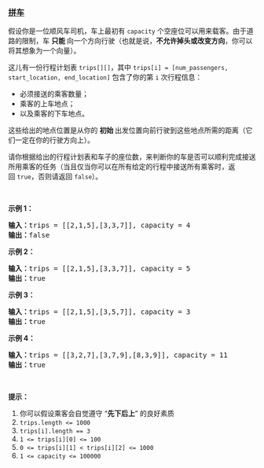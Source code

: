 ### [拼车](https://leetcode-cn.com/problems/car-pooling)

<p>假设你是一位顺风车司机，车上最初有&nbsp;<code>capacity</code>&nbsp;个空座位可以用来载客。由于道路的限制，车&nbsp;<strong>只能&nbsp;</strong>向一个方向行驶（也就是说，<strong>不允许掉头或改变方向</strong>，你可以将其想象为一个向量）。</p>

<p>这儿有一份行程计划表&nbsp;<code>trips[][]</code>，其中&nbsp;<code>trips[i] = [num_passengers, start_location, end_location]</code>&nbsp;包含了你的第 <code>i</code>&nbsp;次行程信息：</p>

<ul>
	<li>必须接送的乘客数量；</li>
	<li>乘客的上车地点；</li>
	<li>以及乘客的下车地点。</li>
</ul>

<p>这些给出的地点位置是从你的&nbsp;<strong>初始&nbsp;</strong>出发位置向前行驶到这些地点所需的距离（它们一定在你的行驶方向上）。</p>

<p>请你根据给出的行程计划表和车子的座位数，来判断你的车是否可以顺利完成接送所用乘客的任务（当且仅当你可以在所有给定的行程中接送所有乘客时，返回&nbsp;<code>true</code>，否则请返回 <code>false</code>）。</p>

<p>&nbsp;</p>

<p><strong>示例 1：</strong></p>

<pre><strong>输入：</strong>trips = [[2,1,5],[3,3,7]], capacity = 4
<strong>输出：</strong>false
</pre>

<p><strong>示例 2：</strong></p>

<pre><strong>输入：</strong>trips = [[2,1,5],[3,3,7]], capacity = 5
<strong>输出：</strong>true
</pre>

<p><strong>示例 3：</strong></p>

<pre><strong>输入：</strong>trips = [[2,1,5],[3,5,7]], capacity = 3
<strong>输出：</strong>true
</pre>

<p><strong>示例 4：</strong></p>

<pre><strong>输入：</strong>trips = [[3,2,7],[3,7,9],[8,3,9]], capacity = 11
<strong>输出：</strong>true
</pre>

<p>&nbsp;</p>

<p><strong>提示：</strong></p>

<ol>
	<li>你可以假设乘客会自觉遵守 &ldquo;<strong>先下后上</strong>&rdquo; 的良好素质</li>
	<li><code>trips.length &lt;= 1000</code></li>
	<li><code>trips[i].length == 3</code></li>
	<li><code>1 &lt;= trips[i][0] &lt;= 100</code></li>
	<li><code>0 &lt;= trips[i][1] &lt; trips[i][2] &lt;= 1000</code></li>
	<li><code>1 &lt;=&nbsp;capacity &lt;= 100000</code></li>
</ol>
